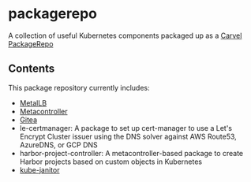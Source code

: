 # packagerepo
A collection of useful Kubernetes components packaged up as a [Carvel PackageRepo](https://carvel.dev/kapp-controller/docs/latest/packaging/#package-repository)

## Contents
This package repository currently includes:
* [MetalLB](https://github.com/metallb/metallb)
* [Metacontroller](https://github.com/metacontroller/metacontroller)
* [Gitea](https://gitea.io/)
* le-certmanager: A package to set up cert-manager to use a Let's Encrypt Cluster issuer using the DNS solver against AWS Route53, AzureDNS, or GCP DNS
* harbor-project-controller: A metacontroller-based package to create Harbor projects based on custom objects in Kubernetes
* [kube-janitor](https://codeberg.org/hjacobs/kube-janitor)